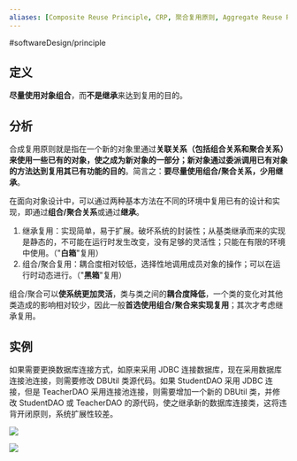 ```yaml
---
aliases: [Composite Reuse Principle, CRP, 聚合复用原则, Aggregate Reuse Principle, CARP]
---
```

#softwareDesign/principle

## 定义

**尽量使用对象组合**，而**不是继承**来达到复用的目的。

## 分析

合成复用原则就是指在一个新的对象里通过**关联关系（包括组合关系和聚合关系）**来使用一些已有的对象，使之成为新对象的一部分；新对象**通过委派调用已有对象的方法达到复用其已有功能的目的**。简言之：**要尽量使用组合/聚合关系，少用继承**。

在面向对象设计中，可以通过两种基本方法在不同的环境中复用已有的设计和实现，即通过**组合/聚合关系**或通过**继承**。

1.  继承复用：实现简单，易于扩展。破坏系统的封装性；从基类继承而来的实现是静态的，不可能在运行时发生改变，没有足够的灵活性；只能在有限的环境中使用。（"**白箱**"复用）
2.  组合/聚合复用：耦合度相对较低，选择性地调用成员对象的操作；可以在运行时动态进行。（"**黑箱**"复用）

组合/聚合可以**使系统更加灵活**，类与类之间的**耦合度降低**，一个类的变化对其他类造成的影响相对较少，因此一般**首选使用组合/聚合来实现复用**；其次才考虑继承复用。

## 实例

如果需要更换数据库连接方式，如原来采用 JDBC 连接数据库，现在采用数据库连接池连接，则需要修改 DBUtil 类源代码。如果 StudentDAO 采用 JDBC 连接，但是 TeacherDAO 采用连接池连接，则需要增加一个新的 DBUtil 类，并修改 StudentDAO 或 TeacherDAO 的源代码，使之继承新的数据库连接类，这将违背开闭原则，系统扩展性较差。

![](https://spricoder.oss-cn-shanghai.aliyuncs.com/2021-Software-System-Design/img/lec01/15.png)

![](https://spricoder.oss-cn-shanghai.aliyuncs.com/2021-Software-System-Design/img/lec01/16.png)